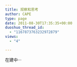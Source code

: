 ```yaml
---
title: 观察和思考
author: CAPE
type: page
date: 2011-08-30T17:35:35+00:00
duoshuo_thread_id:
  - "1167873763232972879"
views:
  - "4"

---
```

在建中···